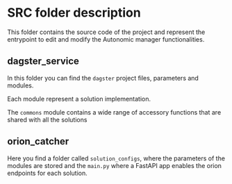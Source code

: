 # SRC folder description

This folder contains the source code of the project and represent the entrypoint to edit and modify the Autonomic manager functionalities.

## dagster_service 
In this folder you can find the `dagster` project files, parameters and modules. 

Each module represent a solution implementation. 

The `commons` module contains a wide range of accessory functions that are shared with all the solutions


## orion_catcher
Here you find a folder called `solution_configs`, where the parameters of the modules are stored and the `main.py` where a FastAPI app enables the orion endpoints for each solution. 
